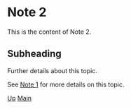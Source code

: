 # Note 2

This is the content of Note 2.

## Subheading

Further details about this topic.

See [Note 1](note1.md) for more details on this topic.

[Up](index.md)
[Main](../../../../index.md)
